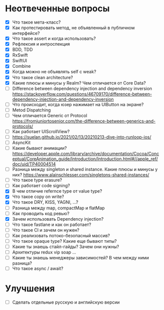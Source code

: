 # Неотвеченные вопросы

- [x] Что такое мета-класс?
- [x] Как протестировать метод, не объявленный в публичном интерфейсе?
- [x] Что такое assert и когда использовать?
- [x] Рефлексия и интроспекция
- [x] BDD, TDD
- [x] RxSwift
- [x] SwiftUI
- [x] Combine
- [x] Когда можно не объявлять self с weak?
- [x] Что такое clean architecture?
- [x] Какие плюсы и минусы у Realm? Чем отличается от Core Data?
- [ ] Difference between dependency injection and dependency inversion https://stackoverflow.com/questions/46709170/difference-between-dependency-injection-and-dependency-inversion
- [ ] Что происходит, когда юзер нажимает на UIButton на экране?
- [ ] Metod Dispatching
- [ ] Чем отличается Generic от Protocol https://fromjuniortosenior.com/the-difference-between-generics-and-protocols/
- [ ] Как работает UIScrollView?
- [ ] https://suelan.github.io/2021/02/13/20210213-dive-into-runloop-ios/
- [ ] AsyncKit
- [ ] Какие бывают анимации? https://developer.apple.com/library/archive/documentation/Cocoa/Conceptual/CoreAnimation_guide/Introduction/Introduction.html#//apple_ref/doc/uid/TP40004514
- [ ] Разница между singleton и shared instance. Какие плюсы и минусы у них? https://www.alainschlesser.com/singletons-shared-instances/
- [ ] Что такое type erasure?
- [ ] Как работает code signing?
- [x] В чем отличие refernce type от value type?
- [x] Что такое copy on write?
- [x] Что такое DRY, KISS, YAGNI, ...?
- [ ] Разница между map, compactMap и flatMap
- [ ] Как проводить код ревью?
- [x] Зачем использовать Dependency injection?
- [ ] Что такое fastlane и как он работает?
- [ ] Что такое CI и зачем он нужен?
- [ ] Как реализовать потоко-безопасный массив?
- [ ] Что такое opaque type? Какие еще бывают типы?
- [ ] Какие ты знаешь стайл-гайды? Зачем они нужны?
- [ ] Архитектуры redux vip soap ...
- [ ] Какие ты знаешь менеджеры зависимостей? В чем между ними разница?
- [ ] Что такое async / await?

# Улучшения

- [ ] Сделать отдельные русскую и английскую версии
